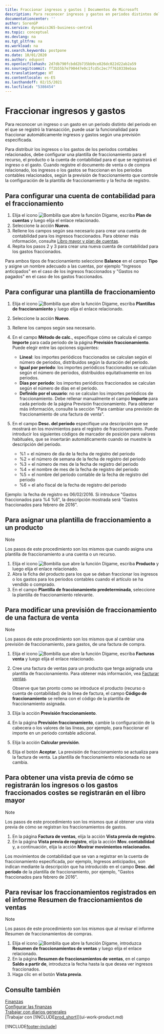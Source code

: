```yaml
---
title: Fraccionar ingresos y gastos | Documentos de Microsoft
description: Para reconocer ingresos y gastos en periodos distintos del periodo en el que se registró la transacción, puede fraccionarlos o posponerlos automáticamente según una previsión especificada.
documentationcenter: ''
author: SorenGP
ms.service: dynamics365-business-central
ms.topic: conceptual
ms.devlang: na
ms.tgt_pltfrm: na
ms.workload: na
ms.search.keywords: postpone
ms.date: 10/01/2020
ms.author: edupont
ms.openlocfilehash: 2d7db790fcbdd2b735bb9ce826dc022d22ab2a59
ms.sourcegitcommit: ff2b55b7e790447e0c1fcd5c2ec7f7610338ebaa
ms.translationtype: HT
ms.contentlocale: es-ES
ms.lasthandoff: 02/15/2021
ms.locfileid: "5386454"
---
```

# <a name="defer-revenues-and-expenses"></a>Fraccionar ingresos y gastos
Para reconocer un ingreso o un gasto en un periodo distinto del periodo en el que se registró la transacción, puede usar la funcionalidad para fraccionar automáticamente ingresos y gastos según una previsión especificada.

Para distribuir los ingresos o los gastos de los periodos contables relacionados, debe configurar una plantilla de fraccionamiento para el recurso, el producto o la cuenta de contabilidad para el que se registrará el ingreso o el gasto. Cuando registre el documento de venta o de compra relacionado, los ingresos o los gastos se fraccionan en los periodos contables relacionados, según la previsión de fraccionamiento que controle la configuración de la plantilla de fraccionamiento y la fecha de registro.

## <a name="to-set-up-a-gl-account-for-deferral"></a>Para configurar una cuenta de contabilidad para el fraccionamiento
1. Elija el icono ![Bombilla que abre la función Dígame](media/ui-search/search_small.png "Dígame qué desea hacer"), escriba **Plan de cuentas** y luego elija el enlace relacionado.
2. Seleccione la acción **Nuevo**.
3. Rellene los campos según sea necesario para crear una cuenta de contabilidad para los ingresos fraccionados. Para obtener más información, consulte [Libro mayor y plan de cuentas](finance-general-ledger.md).
4. Repita los pasos 2 y 3 para crear una nueva cuenta de contabilidad para los gastos fraccionados.

Para ambos tipos de fraccionamiento seleccione **Balance** en el campo **Tipo** y asigne un nombre adecuado a las cuentas, por ejemplo "Ingresos anticipados" en el caso de los ingresos fraccionados y "Gastos no pagados" en el caso de los gastos fraccionados.

## <a name="to-set-up-a-deferral-template"></a>Para configurar una plantilla de fraccionamiento
1. Elija el icono ![Bombilla que abre la función Dígame](media/ui-search/search_small.png "Dígame qué desea hacer"), escriba **Plantillas de fraccionamiento** y luego elija el enlace relacionado.
2. Seleccione la acción **Nuevo**.
3. Rellene los campos según sea necesario.
4. En el campo **Método de calc.**, especifique cómo se calcula el campo **Importe** para cada periodo de la página **Previsión fraccionamiento**. Puede elegir entre las opciones siguientes:

   * **Lineal**: los importes periódicos fraccionados se calculan según el número de periodos, distribuidos según la duración del periodo.
   * **Igual por periodo**: los importes periódicos fraccionados se calculan según el número de periodos, distribuidos equitativamente en los periodos.
   * **Días por periodo**: los importes periódicos fraccionados se calculan según el número de días en el periodo.
   * **Definido por el usuario**: no se calculan los importes periódicos de fraccionamiento. Debe rellenar manualmente el campo **Importe** para cada periodo de la página Previsión fraccionamiento. Para obtener más información, consulte la sección "Para cambiar una previsión de fraccionamiento de una factura de venta".
5. En el campo **Desc. del período** especifique una descripción que se mostrará en los movimientos para el registro de fraccionamiento. Puede introducir los siguientes códigos de marcador de posición para valores habituales, que se insertarán automáticamente cuando se muestre la descripción del periodo.

   * %1 = el número de día de la fecha de registro del periodo
   * %2 = el número de semana de la fecha de registro del periodo
   * %3 = el número de mes de la fecha de registro del periodo
   * %4 = el nombre de mes de la fecha de registro del periodo
   * %5 = el nombre del periodo contable de la fecha de registro del periodo
   * %6 = el año fiscal de la fecha de registro del periodo

Ejemplo: la fecha de registro es 06/02/2016. Si introduce "Gastos fraccionados para %4 %6", la descripción mostrada será "Gastos fraccionados para febrero de 2016".

## <a name="to-assign-a-deferral-template-to-an-item"></a>Para asignar una plantilla de fraccionamiento a un producto
> [!NOTE]  
>   Los pasos de este procedimiento son los mismos que cuando asigna una plantilla de fraccionamiento a una cuenta o un recurso.
1. Elija el icono ![Bombilla que abre la función Dígame](media/ui-search/search_small.png "Dígame qué desea hacer"), escriba **Producto** y luego elija el enlace relacionado.
2. Abra la ficha del producto para los que se deban fraccionar los ingresos o los gastos para los periodos contables cuando el artículo se ha vendido o comprado.
3. En el campo **Plantilla de fraccionamiento predeterminada**, seleccione la plantilla de fraccionamiento relevante.

## <a name="to-change-a-deferral-schedule-from-a-sales-invoice"></a>Para modificar una previsión de fraccionamiento de una factura de venta
> [!NOTE]  
>   Los pasos de este procedimiento son los mismos que al cambiar una previsión de fraccionamiento, para gastos, de una factura de compra.

1. Elija el icono ![Bombilla que abre la función Dígame](media/ui-search/search_small.png "Dígame qué desea hacer"), escriba **Facturas venta** y luego elija el enlace relacionado.
2. Cree una factura de ventas para un producto que tenga asignada una plantilla de fraccionamiento. Para obtener más información, vea [Facturar ventas](sales-how-invoice-sales.md).

    Observe que tan pronto como se introduce el producto (recurso o cuenta de contabilidad) de la línea de factura, el campo **Código de fraccionamiento** se rellena con el código de la plantilla de fraccionamiento asignada.
3. Elija la acción **Previsión fraccionamiento**.
4. En la página **Previsión fraccionamiento**, cambie la configuración de la cabecera o los valores de las líneas, por ejemplo, para fraccionar el importe en un periodo contable adicional.
5. Elija la acción **Calcular previsión**.
6. Elija el botón **Aceptar**. La previsión de fraccionamiento se actualiza para la factura de venta. La plantilla de fraccionamiento relacionada no se cambia.

## <a name="to-preview-how-deferred-revenues-or-expenses-will-be-posted-to-the-general-ledger"></a>Para obtener una vista previa de cómo se registrarán los ingresos o los gastos fraccionados costes se registrarán en el libro mayor
> [!NOTE]  
>   Los pasos de este procedimiento son los mismos que al obtener una vista previa de cómo se registran los fraccionamientos de gastos.

1. En la página **Factura de ventas**, elija la acción **Vista previa de registro**.
2. En la página **Vista previa de registro**, elija la acción **Mov. contabilidad** y, a continuación, elija la acción **Mostrar movimientos relacionados**.

Los movimientos de contabilidad que se van a registrar en la cuenta de fraccionamiento especificada, por ejemplo, Ingresos anticipados, son indican mediante la descripción que ha introducido en el campo **Desc. del período** de la plantilla de fraccionamiento, por ejemplo, "Gastos fraccionados para febrero de 2016".

## <a name="to-review-posted-deferrals-in-the-sales-deferral-summary-report"></a>Para revisar los fraccionamientos registrados en el informe Resumen de fraccionamientos de ventas
> [!NOTE]  
>   Los pasos de este procedimiento son los mismos que al revisar el informe Resumen de fraccionamientos de compras.

1. Elija el icono ![Bombilla que abre la función Dígame](media/ui-search/search_small.png "Dígame qué desea hacer"), introduzca **Resumen de fraccionamientos de ventas** y luego elija el enlace relacionado.
2. En la página **Resumen de fraccionamientos de ventas**, en el campo **Saldo a partir de**, introduzca la fecha hasta la que desea ver ingresos fraccionados.
3. Haga clic en el botón **Vista previa**.

## <a name="see-also"></a>Consulte también
[Finanzas](finance.md)  
[Configurar las finanzas](finance-setup-finance.md)  
[Trabajar con diarios generales](ui-work-general-journals.md)  
[Trabajar con [!INCLUDE[prod_short](includes/prod_short.md)]](ui-work-product.md)


[!INCLUDE[footer-include](includes/footer-banner.md)]